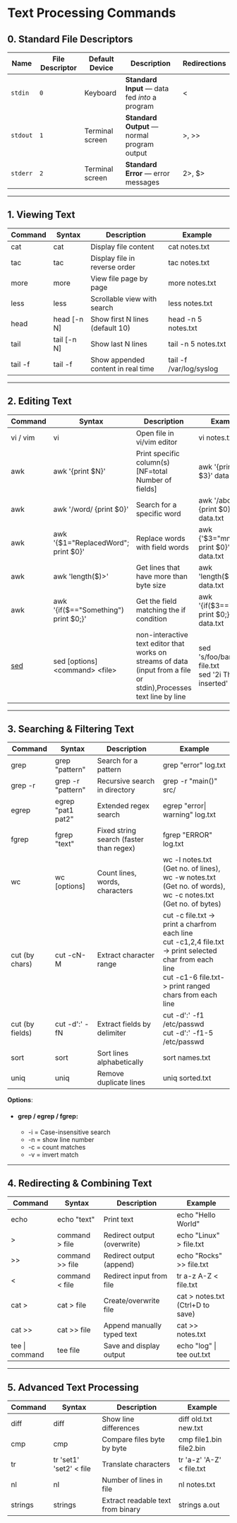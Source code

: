# Text Processing Commands

## 0. Standard File Descriptors

| Name     | File Descriptor | Default Device  | Description                                    | Redirections |
| -------- | --------------- | --------------- | ---------------------------------------------- | ------------ |
| `stdin`  | `0`             | Keyboard        | **Standard Input** — data fed _into_ a program | <            |
| `stdout` | `1`             | Terminal screen | **Standard Output** — normal program output    | >, >>        |
| `stderr` | `2`             | Terminal screen | **Standard Error** — error messages            | 2>, $>       |

---

## 1. Viewing Text

| Command | Syntax             | Description                        | Example                 |
| ------- | ------------------ | ---------------------------------- | ----------------------- |
| cat     | cat <file>         | Display file content               | cat notes.txt           |
| tac     | tac <file>         | Display file in reverse order      | tac notes.txt           |
| more    | more <file>        | View file page by page             | more notes.txt          |
| less    | less <file>        | Scrollable view with search        | less notes.txt          |
| head    | head [-n N] <file> | Show first N lines (default 10)    | head -n 5 notes.txt     |
| tail    | tail [-n N] <file> | Show last N lines                  | tail -n 5 notes.txt     |
| tail -f | tail -f <file>     | Show appended content in real time | tail -f /var/log/syslog |

---

## 2. Editing Text

| Command                         | Syntax                                                | Description                                                                                                        | Example                                                           |
| ------------------------------- | ----------------------------------------------------- | ------------------------------------------------------------------------------------------------------------------ | ----------------------------------------------------------------- |
| vi / vim                        | vi <file>                                             | Open file in vi/vim editor                                                                                         | vi notes.txt                                                      |
| awk                             | awk '{print $N}' <file>                               | Print specific column(s) [NF=total Number of fields]                                                               | awk '{print $1, $3}' data.txt                                     |
| awk                             | awk '/word/ {print $0}' <file>                        | Search for a specific word                                                                                         | awk '/abc/ {print $0}' data.txt                                   |
| awk                             | awk '{$1="ReplacedWord"; print $0}' <file>            | Replace words with field words                                                                                     | awk {'$3="mno"; print $0}' data.txt                               |
| awk                             | awk 'length($<fieldNum>)><ByteNum>' <file>            | Get lines that have more than <ByteNum> byte size                                                                  | awk 'length($5)>15' data.txt                                      |
| awk                             | awk '{if($<fieldNum>=="Something") print $0;}' <file> | Get the field matching the if condition                                                                            | awk '{if($3=="mno") print $0;}' data.txt                          |
| [sed](./detailed/sed.md) | sed [options] \<command> \<file>                      | non-interactive text editor that works on streams of data (input from a file or stdin),Processes text line by line | sed 's/foo/bar/g' file.txt</br>sed '2i This is inserted' file.txt |

---

## 3. Searching & Filtering Text

| Command         | Syntax                   | Description                             | Example                                                                                                                                                               |
| --------------- | ------------------------ | --------------------------------------- | --------------------------------------------------------------------------------------------------------------------------------------------------------------------- |
| grep            | grep "pattern" <file>    | Search for a pattern                    | grep "error" log.txt                                                                                                                                                  |
| grep -r         | grep -r "pattern" <dir>  | Recursive search in directory           | grep -r "main()" src/                                                                                                                                                 |
| egrep           | egrep "pat1 pat2" <file> | Extended regex search                   | egrep "error\| warning" log.txt                                                                                                                                       |
| fgrep           | fgrep "text" <file>      | Fixed string search (faster than regex) | fgrep "ERROR" log.txt                                                                                                                                                 |
| wc              | wc [options] <file>      | Count lines, words, characters          | wc -l notes.txt (Get no. of lines),<br> wc -w notes.txt (Get no. of words),<br> wc -c notes.txt (Get no. of bytes)                                                    |
| cut (by chars)  | cut -cN-M <file>         | Extract character range                 | cut -c file.txt -> print a charfrom each line<br>cut -c1,2,4 file.txt -> print selected char from each line<br>cut -c1-6 file.txt-> print ranged chars from each line |
| cut (by fields) | cut -d':' -fN <file>     | Extract fields by delimiter             | cut -d':' -f1 /etc/passwd<br>cut -d':' -f1-5 /etc/passwd                                                                                                              |
| sort            | sort <file>              | Sort lines alphabetically               | sort names.txt                                                                                                                                                        |
| uniq            | uniq <file>              | Remove duplicate lines                  | uniq sorted.txt                                                                                                                                                       |

**Options**:

- #### grep / egrep / fgrep:
  - -i = Case-insensitive search
  - -n = show line number
  - -c = count matches
  - -v = invert match

---

## 4. Redirecting & Combining Text

| Command        | Syntax          | Description                 | Example                          |
| -------------- | --------------- | --------------------------- | -------------------------------- |
| echo           | echo "text"     | Print text                  | echo "Hello World"               |
| >              | command > file  | Redirect output (overwrite) | echo "Linux" > file.txt          |
| >>             | command >> file | Redirect output (append)    | echo "Rocks" >> file.txt         |
| <              | command < file  | Redirect input from file    | tr a-z A-Z < file.txt            |
| cat >          | cat > file      | Create/overwrite file       | cat > notes.txt (Ctrl+D to save) |
| cat >>         | cat >> file     | Append manually typed text  | cat >> notes.txt                 |
| tee \| command | tee file        | Save and display output     | echo "log" \| tee out.txt        |

---

## 5. Advanced Text Processing

| Command | Syntax                  | Description                       | Example                   |
| ------- | ----------------------- | --------------------------------- | ------------------------- |
| diff    | diff <file1> <file2>    | Show line differences             | diff old.txt new.txt      |
| cmp     | cmp <file1> <file2>     | Compare files byte by byte        | cmp file1.bin file2.bin   |
| tr      | tr 'set1' 'set2' < file | Translate characters              | tr 'a-z' 'A-Z' < file.txt |
| nl      | nl <file>               | Number of lines in file           | nl notes.txt              |
| strings | strings <binary>        | Extract readable text from binary | strings a.out             |
